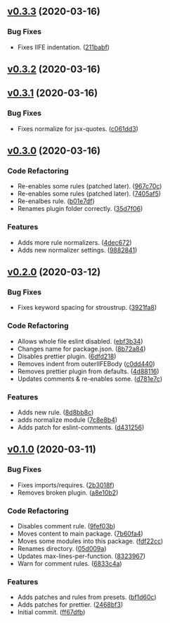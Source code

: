 <a name="v0.3.3"></a>
## [v0.3.3](https://github.com/alexseitsinger/patched-rulesets/compare/v0.3.2...v0.3.3) (2020-03-16)

### Bug Fixes
- Fixes IIFE indentation. ([211babf](https://github.com/alexseitsinger/patched-rulesets/commit/211babf02b7e658a268dd3d1c69276f37fabb03e))


<a name="v0.3.2"></a>
## [v0.3.2](https://github.com/alexseitsinger/patched-rulesets/compare/v0.3.1...v0.3.2) (2020-03-16)


<a name="v0.3.1"></a>
## [v0.3.1](https://github.com/alexseitsinger/patched-rulesets/compare/v0.3.0...v0.3.1) (2020-03-16)

### Bug Fixes
- Fixes normalize for jsx-quotes. ([c061dd3](https://github.com/alexseitsinger/patched-rulesets/commit/c061dd31eaa5a22916a0c63486db8ec83a69e82e))


<a name="v0.3.0"></a>
## [v0.3.0](https://github.com/alexseitsinger/patched-rulesets/compare/v0.2.0...v0.3.0) (2020-03-16)

### Code Refactoring
- Re-enables some rules (patched later). ([967c70c](https://github.com/alexseitsinger/patched-rulesets/commit/967c70c048d9416dc838fc115da7f9da92ee2a9d))
- Re-enables some rules (patched later). ([7405af5](https://github.com/alexseitsinger/patched-rulesets/commit/7405af5eb1f1b01f3e8937ab67d22edd06c49f88))
- Re-enalbes rule. ([b01e7df](https://github.com/alexseitsinger/patched-rulesets/commit/b01e7df545ddbca8fa345b7e6a0b81012a28cae5))
- Renames plugin folder correctly. ([35d7f06](https://github.com/alexseitsinger/patched-rulesets/commit/35d7f06d2b2851708b6917ff2fc4af6da386a5de))

### Features
- Adds more rule normalizers. ([4dec672](https://github.com/alexseitsinger/patched-rulesets/commit/4dec6726197396fe1c0e8ce04964f3fef56bad61))
- Adds new normalizer settings. ([9882841](https://github.com/alexseitsinger/patched-rulesets/commit/988284188ce2d6313b1e23be6ab6b57c07519f8f))


<a name="v0.2.0"></a>
## [v0.2.0](https://github.com/alexseitsinger/patched-rulesets/compare/v0.1.0...v0.2.0) (2020-03-12)

### Bug Fixes
- Fixes keyword spacing for stroustrup. ([3921fa8](https://github.com/alexseitsinger/patched-rulesets/commit/3921fa844193520f27c06c77fead9cd8e8520fae))

### Code Refactoring
- Allows whole file eslint disabled. ([ebf3b34](https://github.com/alexseitsinger/patched-rulesets/commit/ebf3b34f574e39c06235dddfb7ba266a492ac69d))
- Changes name for package.json. ([8b72a84](https://github.com/alexseitsinger/patched-rulesets/commit/8b72a84d9458e0aec648b432b5d1d9063162a8c8))
- Disables prettier plugin. ([6dfd218](https://github.com/alexseitsinger/patched-rulesets/commit/6dfd2184f14fc4485ef319b6d554d7f851e3bced))
- Removes indent from outerIIFEBody ([c0dd440](https://github.com/alexseitsinger/patched-rulesets/commit/c0dd440f1ce54f3c76457c16551158b1c539b046))
- Removes prettier plugin from defaults. ([4d88116](https://github.com/alexseitsinger/patched-rulesets/commit/4d88116f748c15f0bcc77759f47b8b96754e2051))
- Updates comments & re-enables some. ([d781e7c](https://github.com/alexseitsinger/patched-rulesets/commit/d781e7cafd7341f8ef2f43db8f84b6350cf4f6e1))

### Features
- Adds new rule. ([8d8bb8c](https://github.com/alexseitsinger/patched-rulesets/commit/8d8bb8c28a4fd1d6a6cde2c6ff62528b4939ec58))
- adds normalize module ([7c8e8b4](https://github.com/alexseitsinger/patched-rulesets/commit/7c8e8b4b18c3c147dde766229d8512f6f0b0b78f))
- Adds patch for eslint-comments. ([d431256](https://github.com/alexseitsinger/patched-rulesets/commit/d431256ce5323706a3d22b68c59435cfffd8def0))


<a name="v0.1.0"></a>
## [v0.1.0](https://github.com/alexseitsinger/patched-rulesets/compare/ff67dfb80c8bd93a4fe295e942fdc3c6d81795cd...v0.1.0) (2020-03-11)

### Bug Fixes
- Fixes imports/requires. ([2b3018f](https://github.com/alexseitsinger/patched-rulesets/commit/2b3018facf9580f3030035fae04d7506fe045c70))
- Removes broken plugin. ([a8e10b2](https://github.com/alexseitsinger/patched-rulesets/commit/a8e10b24c996858065054916807b8f88ca77e644))

### Code Refactoring
- Disables comment rule. ([9fef03b](https://github.com/alexseitsinger/patched-rulesets/commit/9fef03bfab39dcab29ccf1e149910979bfcc1234))
- Moves content to main package. ([7b60fa4](https://github.com/alexseitsinger/patched-rulesets/commit/7b60fa424bd3455319e471d240601aea39a46654))
- Moves some modules into this package. ([fdf22cc](https://github.com/alexseitsinger/patched-rulesets/commit/fdf22cc10583f11e90445189163b65382d4ce8e2))
- Renames directory. ([05d009a](https://github.com/alexseitsinger/patched-rulesets/commit/05d009aad3af7cdeaa890cfd01e823dd9074ae19))
- Updates max-lines-per-function. ([8323967](https://github.com/alexseitsinger/patched-rulesets/commit/8323967e043a251624bf50d8366ca13ef1b30403))
- Warn for comment rules. ([6833c4a](https://github.com/alexseitsinger/patched-rulesets/commit/6833c4affa6f2b630898eb5a3e22bfbd7eac3268))

### Features
- Adds patches and rules from presets. ([bf1d60c](https://github.com/alexseitsinger/patched-rulesets/commit/bf1d60cc65f84b52c6f644fa8d38e6a041ecb380))
- Adds patches for prettier. ([2468bf3](https://github.com/alexseitsinger/patched-rulesets/commit/2468bf3afb2e5b3a3438ae548b6f53478fbb62dc))
- Initial commit. ([ff67dfb](https://github.com/alexseitsinger/patched-rulesets/commit/ff67dfb80c8bd93a4fe295e942fdc3c6d81795cd))


